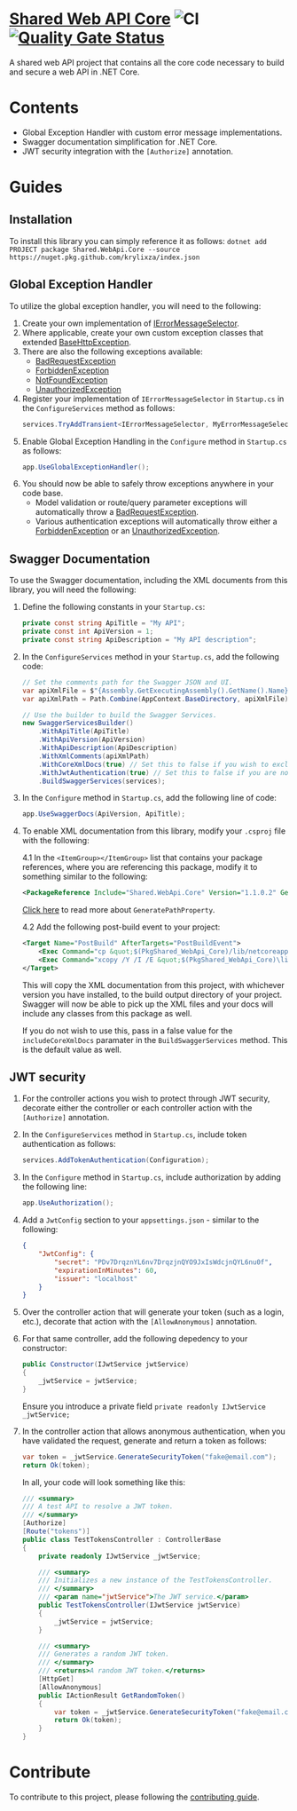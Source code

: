 # [Shared Web API Core](https://github.com/KrylixZA/Shared-WebApi-Core) ![CI](https://github.com/KrylixZA/Shared-WebApi-Core/workflows/CI/badge.svg) [![Quality Gate Status](https://sonarcloud.io/api/project_badges/measure?project=Shared-WebApi-Core&metric=alert_status)](https://sonarcloud.io/dashboard?id=Shared-WebApi-Core)
A shared web API project that contains all the core code necessary to build and secure a web API in .NET Core.

# Contents
* Global Exception Handler with custom error message implementations.
* Swagger documentation simplification for .NET Core.
* JWT security integration with the `[Authorize]` annotation.

# Guides

## Installation
To install this library you can simply reference it as follows:
`dotnet add PROJECT package Shared.WebApi.Core --source https://nuget.pkg.github.com/krylixza/index.json`

## Global Exception Handler
To utilize the global exception handler, you will need to the following:
1. Create your own implementation of [IErrorMessageSelector](src/Shared.WebApi.Core/Errors/IErrorMessageSelector.cs).
2. Where applicable, create your own custom exception classes that extended [BaseHttpException](src/Shared.WebApi.Core/Exceptions/BaseHttpException.cs).
3. There are also the following exceptions available:
    * [BadRequestException](src/Shared.WebApi.Core/Exceptions/BadRequestException.cs)
    * [ForbiddenException](src/Shared.WebApi.Core/Exceptions/ForbiddenException.cs)
    * [NotFoundException](src/Shared.WebApi.Core/Exceptions/NotFoundException.cs)
    * [UnauthorizedException](src/Shared.WebApi.Core/Exceptions/UnauthorizedException.cs)
4. Register your implementation of `IErrorMessageSelector` in `Startup.cs` in the `ConfigureServices` method as follows:
    ``` C#
    services.TryAddTransient<IErrorMessageSelector, MyErrorMessageSelector>();
    ````
5. Enable Global Exception Handling in the `Configure` method in `Startup.cs` as follows:
    ``` C#
    app.UseGlobalExceptionHandler();
    ```
6. You should now be able to safely throw exceptions anywhere in your code base. 
    * Model validation or route/query parameter exceptions will automatically throw a [BadRequestException](src/Shared.WebApi.Core/Exceptions/BadRequestException.cs).
    * Various authentication exceptions will automatically throw either a [ForbiddenException](src/Shared.WebApi.Core/Exceptions/ForbiddenException.cs) or an [UnauthorizedException](src/Shared.WebApi.Core/Exceptions/UnauthorizedException.cs).

## Swagger Documentation
To use the Swagger documentation, including the XML documents from this library, you will need the following:
1. Define the following constants in your `Startup.cs`:
    ``` C#
    private const string ApiTitle = "My API";
    private const int ApiVersion = 1;
    private const string ApiDescription = "My API description";
    ```
2. In the `ConfigureServices` method in your `Startup.cs`, add the following code:
    ``` C#
    // Set the comments path for the Swagger JSON and UI.
    var apiXmlFile = $"{Assembly.GetExecutingAssembly().GetName().Name}.xml";
    var apiXmlPath = Path.Combine(AppContext.BaseDirectory, apiXmlFile);

    // Use the builder to build the Swagger Services.
    new SwaggerServicesBuilder()
        .WithApiTitle(ApiTitle)
        .WithApiVersion(ApiVersion)
        .WithApiDescription(ApiDescription)
        .WithXmlComments(apiXmlPath)
        .WithCoreXmlDocs(true) // Set this to false if you wish to exclude the library comments.
        .WithJwtAuthentication(true) // Set this to false if you are not using JWT authentication.
        .BuildSwaggerServices(services);
    ```
3. In the `Configure` method in `Startup.cs`, add the following line of code:
    ``` C#
    app.UseSwaggerDocs(ApiVersion, ApiTitle);
    ```
4. To enable XML documentation from this library, modify your `.csproj` file with the following:
    
    4.1 In the `<ItemGroup></ItemGroup>` list that contains your package references, where you are referencing this package, modify it to something similar to the following:
    ``` XML
    <PackageReference Include="Shared.WebApi.Core" Version="1.1.0.2" GeneratePathProperty="true" />
    ```
    [Click here](https://blog.dangl.me/archive/accessing-nuget-package-paths-in-your-net-sdk-based-csproj-files/) to read more about `GeneratePathProperty`.

    4.2 Add the following post-build event to your project:
    ``` XML
    <Target Name="PostBuild" AfterTargets="PostBuildEvent">
        <Exec Command="cp &quot;$(PkgShared_WebApi_Core)/lib/netcoreapp3.1/Shared.WebApi.Core.xml&quot; &quot;$(ProjectDir)bin/$(Configuration)/$(TargetFramework)/&quot;" Condition=" '$(OS)' == 'Unix' " />
        <Exec Command="xcopy /Y /I /E &quot;$(PkgShared_WebApi_Core)\lib\netcoreapp3.1\Shared.WebApi.Core.xml&quot; &quot;$(ProjectDir)bin\$(Configuration)\$(TargetFramework)\&quot;" Condition=" '$(OS)' == 'Windows_NT' " />
    </Target>
    ```
    This will copy the XML documentation from this project, with whichever version you have installed, to the build output directory of your project. Swagger will now be able to pick up the XML files and your docs will include any classes from this package as well.

    If you do not wish to use this, pass in a false value for the `includeCoreXmlDocs` paramater in the `BuildSwaggerServices` method. This is the default value as well.

## JWT security
1. For the controller actions you wish to protect through JWT security, decorate either the controller or each controller action with the `[Authorize]` annotation.
2. In the `ConfigureServices` method in `Startup.cs`, include token authentication as follows:
    ``` C#
    services.AddTokenAuthentication(Configuration);
    ```
3. In the `Configure` method in `Startup.cs`, include authorization by adding the following line:
    ``` C#
    app.UseAuthorization();
    ```
4. Add a `JwtConfig` section to your `appsettings.json` - similar to the following:
    ``` JSON
    {
        "JwtConfig": {
            "secret": "PDv7DrqznYL6nv7DrqzjnQYO9JxIsWdcjnQYL6nu0f",
            "expirationInMinutes": 60,
            "issuer": "localhost"
        }
    }
    ```
5. Over the controller action that will generate your token (such as a login, etc.), decorate that action with the `[AllowAnonymous]` annotation.
6. For that same controller, add the following depedency to your constructor:
    ``` C#
    public Constructor(IJwtService jwtService)
    {
        _jwtService = jwtService;
    }
    ```
    Ensure you introduce a private field `private readonly IJwtService _jwtService;`
7. In the controller action that allows anonymous authentication, when you have validated the request, generate and return a token as follows:
    ``` C#
    var token = _jwtService.GenerateSecurityToken("fake@email.com");  
    return Ok(token);
    ```

    In all, your code will look something like this:
    ``` C#
    /// <summary>
    /// A test API to resolve a JWT token.
    /// </summary>
    [Authorize]
    [Route("tokens")]
    public class TestTokensController : ControllerBase
    {
        private readonly IJwtService _jwtService;

        /// <summary>
        /// Initializes a new instance of the TestTokensController.
        /// </summary>
        /// <param name="jwtService">The JWT service.</param>
        public TestTokensController(IJwtService jwtService)
        {
            _jwtService = jwtService;
        }  

        /// <summary>
        /// Generates a random JWT token.
        /// </summary>
        /// <returns>A random JWT token.</returns>
        [HttpGet]
        [AllowAnonymous]
        public IActionResult GetRandomToken()  
        {  
            var token = _jwtService.GenerateSecurityToken("fake@email.com");  
            return Ok(token);
        }
    }
    ```

# Contribute
To contribute to this project, please following the [contributing guide](CONTRIBUTING.md).
